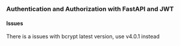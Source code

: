 ### Authentication and Authorization with FastAPI and JWT





#### Issues 
There is a issues with bcrypt latest version, use v4.0.1 instead